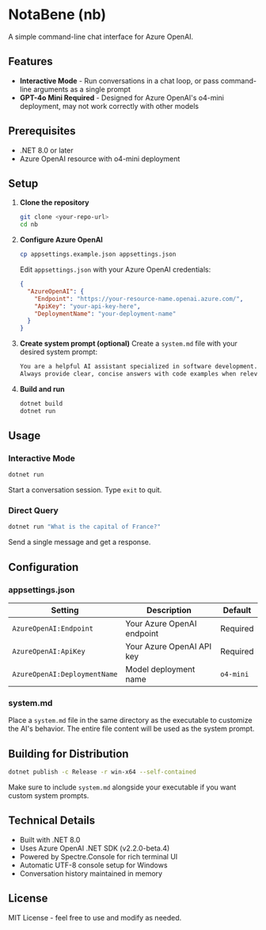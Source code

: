 # NotaBene (nb)

A simple command-line chat interface for Azure OpenAI.

## Features

- **Interactive Mode** - Run conversations in a chat loop, or pass command-line arguments as a single prompt
- **GPT-4o Mini Required** - Designed for Azure OpenAI's o4-mini deployment, may not work correctly with other models

## Prerequisites

- .NET 8.0 or later
- Azure OpenAI resource with o4-mini deployment

## Setup

1. **Clone the repository**
   ```bash
   git clone <your-repo-url>
   cd nb
   ```

2. **Configure Azure OpenAI**
   ```bash
   cp appsettings.example.json appsettings.json
   ```
   Edit `appsettings.json` with your Azure OpenAI credentials:
   ```json
   {
     "AzureOpenAI": {
       "Endpoint": "https://your-resource-name.openai.azure.com/",
       "ApiKey": "your-api-key-here",
       "DeploymentName": "your-deployment-name"
     }
   }
   ```

3. **Create system prompt (optional)**
   Create a `system.md` file with your desired system prompt:
   ```markdown
   You are a helpful AI assistant specialized in software development.
   Always provide clear, concise answers with code examples when relevant.
   ```

4. **Build and run**
   ```bash
   dotnet build
   dotnet run
   ```

## Usage

### Interactive Mode
```bash
dotnet run
```
Start a conversation session. Type `exit` to quit.

### Direct Query
```bash
dotnet run "What is the capital of France?"
```
Send a single message and get a response.

## Configuration

### appsettings.json
| Setting | Description | Default |
|---------|-------------|---------|
| `AzureOpenAI:Endpoint` | Your Azure OpenAI endpoint | Required |
| `AzureOpenAI:ApiKey` | Your Azure OpenAI API key | Required |
| `AzureOpenAI:DeploymentName` | Model deployment name | `o4-mini` |

### system.md
Place a `system.md` file in the same directory as the executable to customize the AI's behavior. The entire file content will be used as the system prompt.

## Building for Distribution

```bash
dotnet publish -c Release -r win-x64 --self-contained
```

Make sure to include `system.md` alongside your executable if you want custom system prompts.

## Technical Details

- Built with .NET 8.0
- Uses Azure OpenAI .NET SDK (v2.2.0-beta.4)
- Powered by Spectre.Console for rich terminal UI
- Automatic UTF-8 console setup for Windows
- Conversation history maintained in memory

## License

MIT License - feel free to use and modify as needed.